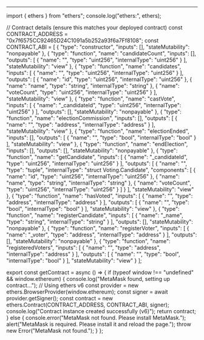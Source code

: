 








-------------------------------------------------


import { ethers } from "ethers";
console.log("ethers:", ethers);

// Contract details (ensure this matches your deployed contract)
const CONTRACT_ADDRESS = "0x7f6575CC92465D24C1091a5b252a93f6a7Ff8108";
const CONTRACT_ABI = [
  {
    "type": "constructor",
    "inputs": [],
    "stateMutability": "nonpayable"
  },
  {
    "type": "function",
    "name": "candidateCount",
    "inputs": [],
    "outputs": [
      {
        "name": "",
        "type": "uint256",
        "internalType": "uint256"
      }
    ],
    "stateMutability": "view"
  },
  {
    "type": "function",
    "name": "candidates",
    "inputs": [
      {
        "name": "",
        "type": "uint256",
        "internalType": "uint256"
      }
    ],
    "outputs": [
      {
        "name": "id",
        "type": "uint256",
        "internalType": "uint256"
      },
      {
        "name": "name",
        "type": "string",
        "internalType": "string"
      },
      {
        "name": "voteCount",
        "type": "uint256",
        "internalType": "uint256"
      }
    ],
    "stateMutability": "view"
  },
  {
    "type": "function",
    "name": "castVote",
    "inputs": [
      {
        "name": "_candidateId",
        "type": "uint256",
        "internalType": "uint256"
      }
    ],
    "outputs": [],
    "stateMutability": "nonpayable"
  },
  {
    "type": "function",
    "name": "electionCommission",
    "inputs": [],
    "outputs": [
      {
        "name": "",
        "type": "address",
        "internalType": "address"
      }
    ],
    "stateMutability": "view"
  },
  {
    "type": "function",
    "name": "electionEnded",
    "inputs": [],
    "outputs": [
      {
        "name": "",
        "type": "bool",
        "internalType": "bool"
      }
    ],
    "stateMutability": "view"
  },
  {
    "type": "function",
    "name": "endElection",
    "inputs": [],
    "outputs": [],
    "stateMutability": "nonpayable"
  },
  {
    "type": "function",
    "name": "getCandidate",
    "inputs": [
      {
        "name": "_candidateId",
        "type": "uint256",
        "internalType": "uint256"
      }
    ],
    "outputs": [
      {
        "name": "",
        "type": "tuple",
        "internalType": "struct Voting.Candidate",
        "components": [
          {
            "name": "id",
            "type": "uint256",
            "internalType": "uint256"
          },
          {
            "name": "name",
            "type": "string",
            "internalType": "string"
          },
          {
            "name": "voteCount",
            "type": "uint256",
            "internalType": "uint256"
          }
        ]
      }
    ],
    "stateMutability": "view"
  },
  {
    "type": "function",
    "name": "hasVoted",
    "inputs": [
      {
        "name": "",
        "type": "address",
        "internalType": "address"
      }
    ],
    "outputs": [
      {
        "name": "",
        "type": "bool",
        "internalType": "bool"
      }
    ],
    "stateMutability": "view"
  },
  {
    "type": "function",
    "name": "registerCandidate",
    "inputs": [
      {
        "name": "_name",
        "type": "string",
        "internalType": "string"
      }
    ],
    "outputs": [],
    "stateMutability": "nonpayable"
  },
  {
    "type": "function",
    "name": "registerVoter",
    "inputs": [
      {
        "name": "_voter",
        "type": "address",
        "internalType": "address"
      }
    ],
    "outputs": [],
    "stateMutability": "nonpayable"
  },
  {
    "type": "function",
    "name": "registeredVoters",
    "inputs": [
      {
        "name": "",
        "type": "address",
        "internalType": "address"
      }
    ],
    "outputs": [
      {
        "name": "",
        "type": "bool",
        "internalType": "bool"
      }
    ],
    "stateMutability": "view"
  }
];

export const getContract = async () => {
    if (typeof window !== "undefined" && window.ethereum) {
      console.log("MetaMask found, setting up contract...");
      // Using ethers v6
      const provider = new ethers.BrowserProvider(window.ethereum);
      const signer = await provider.getSigner();
      const contract = new ethers.Contract(CONTRACT_ADDRESS, CONTRACT_ABI, signer);
      console.log("Contract instance created successfully (v6)");
      return contract;
    } else {
      console.error("MetaMask not found. Please install MetaMask.");
      alert("MetaMask is required. Please install it and reload the page.");
      throw new Error("MetaMask not found.");
    }
  };